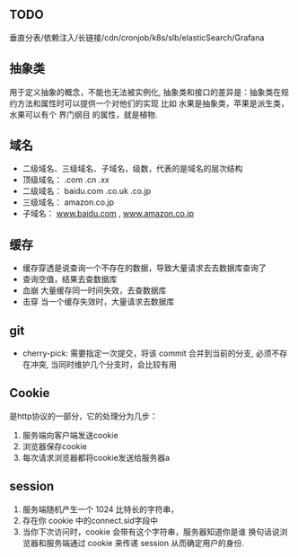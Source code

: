## TODO

垂直分表/依赖注入/长链接/cdn/cronjob/k8s/slb/elasticSearch/Grafana

## 抽象类
用于定义抽象的概念，不能也无法被实例化, 抽象类和接口的差异是：抽象类在规约方法和属性时可以提供一个对他们的实现
比如 水果是抽象类，苹果是派生类，水果可以有个 界门纲目 的属性，就是植物.

## 域名

- 二级域名、三级域名、子域名，级数，代表的是域名的层次结构
- 顶级域名： .com .cn .xx
- 二级域名： baidu.com .co.uk .co.jp 
- 三级域名： amazon.co.jp
- 子域名： www.baidu.com , www.amazon.co.jp

## 缓存

- 缓存穿透是说查询一个不存在的数据，导致大量请求去去数据库查询了
- 查询空值，结果去查数据库
- 血崩 大量缓存同一时间失效，去查数据库
- 击穿 当一个缓存失效时，大量请求去数据库 

## git

- cherry-pick: 需要指定一次提交，将该 commit 合并到当前的分支, 必须不存在冲突, 当同时维护几个分支时，会比较有用

## Cookie
是http协议的一部分，它的处理分为几步：
1. 服务端向客户端发送cookie
2. 浏览器保存cookie
3. 每次请求浏览器都将cookie发送给服务器a
## session
1. 服务端随机产生一个 1024 比特长的字符串，
2. 存在你 cookie 中的connect.sid字段中
3. 当你下次访问时，cookie 会带有这个字符串，服务器知道你是谁
换句话说浏览器和服务端通过 cookie 来传递 session 从而确定用户的身份.
